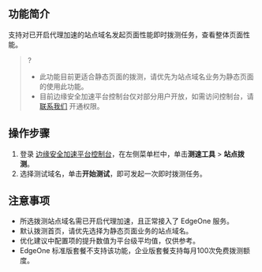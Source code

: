 ## 功能简介
支持对已开启代理加速的站点域名发起页面性能即时拨测任务，查看整体页面性能。
>?
>- 此功能目前更适合静态页面的拨测，请优先为站点域名业务为静态页面的使用此功能。
>- 目前边缘安全加速平台控制台仅对部分用户开放，如需访问控制台，请 [联系我们](https://cloud.tencent.com/online-service) 开通权限。

## 操作步骤
1. 登录 [边缘安全加速平台控制台](https://console.cloud.tencent.com/edgeone)，在左侧菜单栏中，单击**测速工具** > **站点拨测**。
2. 选择测试域名，单击**开始测试**，即可发起一次即时拨测任务。


## 注意事项
- 所选拨测站点域名需已开启代理加速，且正常接入了 EdgeOne 服务。
- 默认拨测首页，请优先选择为静态页面业务的站点域名。
- 优化建议中配置项的提升数值为平台级平均值，仅供参考。
- EdgeOne 标准版套餐不支持该功能，企业版套餐支持每月100次免费拨测额度。
